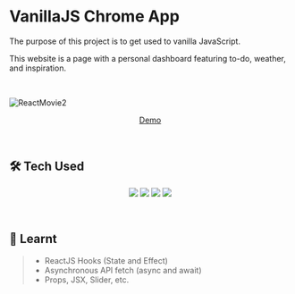 # VanillaJS Chrome App
The purpose of this project is to get used to vanilla JavaScript.

This website is a page with a personal dashboard featuring to-do, weather, and inspiration.

<br>

![ReactMovie2](https://user-images.githubusercontent.com/91252737/185609163-f5aacb55-eb88-417c-97d6-e403a0ec1836.png)

<p align='center'>
    <a href="https://yonghyunkkk.github.io/react-movie-web-service/">Demo</a>
</p>

<br>

## 🛠 Tech Used

<p align='center'>
    <img src="https://img.shields.io/badge/HTML5-E34F26?style=for-the-badge&logo=HTML5&logoColor=white">
    <img src="https://img.shields.io/badge/CSS3-1572B6?style=for-the-badge&logo=CSS3&logoColor=white">
    <img src="https://img.shields.io/badge/JavaScript-F7DF1E?style=for-the-badge&logo=JavaScript&logoColor=white">
    <img src="https://img.shields.io/badge/React-61DAFB?style=for-the-badge&logo=React&logoColor=white">
</p>

<br>

## 🔖 Learnt
>+ ReactJS Hooks (State and Effect)
>+ Asynchronous API fetch (async and await)
>+ Props, JSX, Slider, etc.
